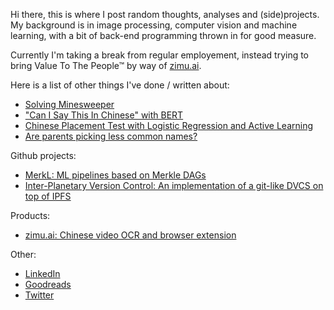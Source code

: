 <!--
.. title: Martin Pettersson 
.. slug: index
.. date: 2021-12-11 09:32:56 UTC
.. tags: 
.. category: 
.. link: 
.. description: 
.. type: text
-->

Hi there, this is where I post random thoughts, analyses and (side)projects. My
background is in image processing, computer vision and machine learning, with a
bit of back-end programming thrown in for good measure.

Currently I'm taking a break from regular employement, instead trying to bring
Value To The People™ by way of [zimu.ai](https://zimu.ai).

Here is a list of other things I've done / written about:

* [Solving Minesweeper](posts/minesweeper/)
* ["Can I Say This In Chinese" with BERT](posts/can-i-say-this/)
* [Chinese Placement Test with Logistic Regression and Active Learning](posts/chinese-placement-test/)
* [Are parents picking less common names?](posts/name-statistics/)

Github projects:

* [MerkL: ML pipelines based on Merkle DAGs](https://github.com/martindbp/merkl)
* [Inter-Planetary Version Control: An implementation of a git-like DVCS on top of IPFS](https://github.com/martindbp/ipvc)

Products:

* [zimu.ai: Chinese video OCR and browser extension](https://zimu.ai)

Other:

* [LinkedIn](https://www.linkedin.com/in/marpett/)
* [Goodreads](https://www.goodreads.com/martindbp)
* [Twitter](https://twitter.com/martindbpcom)
